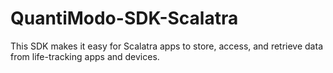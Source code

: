 # QuantiModo-SDK-Scalatra
This SDK makes it easy for Scalatra apps to store, access, and retrieve data from life-tracking apps and devices.
